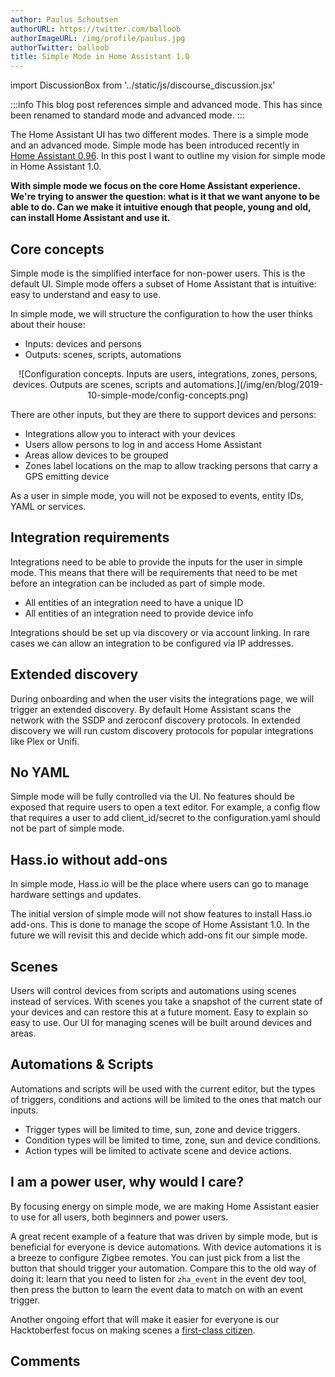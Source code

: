 ```yaml
---
author: Paulus Schoutsen
authorURL: https://twitter.com/balloob
authorImageURL: /img/profile/paulus.jpg
authorTwitter: balloob
title: Simple Mode in Home Assistant 1.0
---
```


import DiscussionBox from '../static/js/discourse_discussion.jsx'

:::info
This blog post references simple and advanced mode. This has since been renamed to standard mode and advanced mode.
:::

The Home Assistant UI has two different modes. There is a simple mode and an advanced mode. Simple mode has been introduced recently in [Home Assistant 0.96](https://www.home-assistant.io/blog/2019/07/17/release-96/#advanced-mode). In this post I want to outline my vision for simple mode in Home Assistant 1.0.

**With simple mode we focus on the core Home Assistant experience. We're trying to answer the question: what is it that we want anyone to be able to do. Can we make it intuitive enough that people, young and old, can install Home Assistant and use it.**

## Core concepts

Simple mode is the simplified interface for non-power users. This is the default UI. Simple mode offers a subset of Home Assistant that is intuitive: easy to understand and easy to use.

In simple mode, we will structure the configuration to how the user thinks about their house:

- Inputs: devices and persons
- Outputs: scenes, scripts, automations

<center>
![Configuration concepts. Inputs are users, integrations, zones, persons, devices. Outputs are scenes, scripts and automations.](/img/en/blog/2019-10-simple-mode/config-concepts.png)</center>

<!-- https://docs.google.com/drawings/d/1021ATCQ_Q3eBQQ1Ei5Bq7rSBfn6YtLh9113HimpsYWs/edit?usp=sharing -->

There are other inputs, but they are there to support devices and persons:

- Integrations allow you to interact with your devices
- Users allow persons to log in and access Home Assistant
- Areas allow devices to be grouped
- Zones label locations on the map to allow tracking persons that carry a GPS emitting device

As a user in simple mode, you will not be exposed to events, entity IDs, YAML or services.

<!--truncate-->

## Integration requirements

Integrations need to be able to provide the inputs for the user in simple mode. This means that there will be requirements that need to be met before an integration can be included as part of simple mode.

- All entities of an integration need to have a unique ID
- All entities of an integration need to provide device info

Integrations should be set up via discovery or via account linking. In rare cases we can allow an integration to be configured via IP addresses.

## Extended discovery

During onboarding and when the user visits the integrations page, we will trigger an extended discovery. By default Home Assistant scans the network with the SSDP and zeroconf discovery protocols. In extended discovery we will run custom discovery protocols for popular integrations like Plex or Unifi.

## No YAML

Simple mode will be fully controlled via the UI. No features should be exposed that require users to open a text editor. For example, a config flow that requires a user to add client_id/secret to the configuration.yaml should not be part of simple mode.

## Hass.io without add-ons

In simple mode, Hass.io will be the place where users can go to manage hardware settings and updates.

The initial version of simple mode will not show features to install Hass.io add-ons. This is done to manage the scope of Home Assistant 1.0. In the future we will revisit this and decide which add-ons fit our simple mode.

## Scenes

Users will control devices from scripts and automations using scenes instead of services. With scenes you take a snapshot of the current state of your devices and can restore this at a future moment. Easy to explain so easy to use. Our UI for managing scenes will be built around devices and areas.

## Automations & Scripts

Automations and scripts will be used with the current editor, but the types of triggers, conditions and actions will be limited to the ones that match our inputs.

- Trigger types will be limited to time, sun, zone and device triggers.
- Condition types will be limited to time, zone, sun and device conditions.
- Action types will be limited to activate scene and device actions.

## I am a power user, why would I care?

By focusing energy on simple mode, we are making Home Assistant easier to use for all users, both beginners and power users.

A great recent example of a feature that was driven by simple mode, but is beneficial for everyone is device automations. With device automations it is a breeze to configure Zigbee remotes. You can just pick from a list the button that should trigger your automation. Compare this to the old way of doing it: learn that you need to listen for `zha_event` in the event dev tool, then press the button to learn the event data to match on with an event trigger.

Another ongoing effort that will make it easier for everyone is our Hacktoberfest focus on making scenes a [first-class citizen](https://github.com/home-assistant/home-assistant/issues/25681).

## Comments

<div id='discourse-comments'></div>

<DiscussionBox discourseUrl="https://community.home-assistant.io/"
      discourseEmbedUrl="https://developers.home-assistant.io/blog/2019/10/05/simple-mode.html" />
